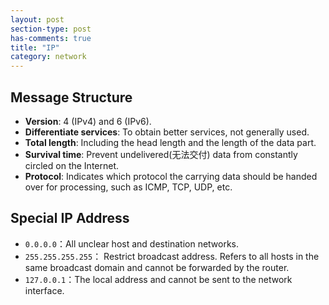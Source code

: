 ```yaml
---
layout: post
section-type: post
has-comments: true
title: "IP"
category: network
---
```


## Message Structure

- **Version**: 4 (IPv4) and 6 (IPv6).
- **Differentiate services**: To obtain better services, not generally used.
- **Total length**: Including the head length and the length of the data part.
- **Survival time**: Prevent undelivered(无法交付) data from constantly circled on the Internet.
- **Protocol**: Indicates which protocol the carrying data should be handed over for processing, such as ICMP, TCP, UDP, etc.

## Special IP Address

- `0.0.0.0`：All unclear host and destination networks.
- `255.255.255.255`： Restrict broadcast address. Refers to all hosts in the same broadcast domain and cannot be forwarded by the router.
- `127.0.0.1`：The local address and cannot be sent to the network interface.